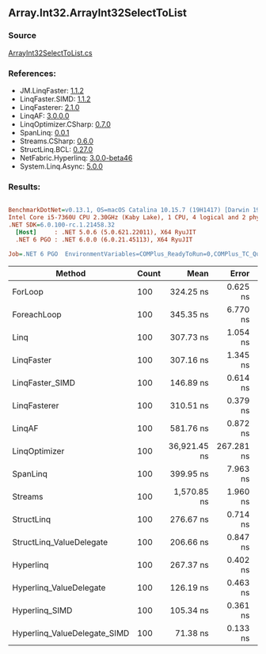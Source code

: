 ﻿## Array.Int32.ArrayInt32SelectToList

### Source
[ArrayInt32SelectToList.cs](../LinqBenchmarks/Array/Int32/ArrayInt32SelectToList.cs)

### References:
- JM.LinqFaster: [1.1.2](https://www.nuget.org/packages/JM.LinqFaster/1.1.2)
- LinqFaster.SIMD: [1.1.2](https://www.nuget.org/packages/LinqFaster.SIMD/1.0.3)
- LinqFasterer: [2.1.0](https://www.nuget.org/packages/LinqFasterer/2.1.0)
- LinqAF: [3.0.0.0](https://www.nuget.org/packages/LinqAF/3.0.0.0)
- LinqOptimizer.CSharp: [0.7.0](https://www.nuget.org/packages/LinqOptimizer.CSharp/0.7.0)
- SpanLinq: [0.0.1](https://www.nuget.org/packages/SpanLinq/0.0.1)
- Streams.CSharp: [0.6.0](https://www.nuget.org/packages/Streams.CSharp/0.6.0)
- StructLinq.BCL: [0.27.0](https://www.nuget.org/packages/StructLinq/0.27.0)
- NetFabric.Hyperlinq: [3.0.0-beta46](https://www.nuget.org/packages/NetFabric.Hyperlinq/3.0.0-beta46)
- System.Linq.Async: [5.0.0](https://www.nuget.org/packages/System.Linq.Async/5.0.0)

### Results:
``` ini

BenchmarkDotNet=v0.13.1, OS=macOS Catalina 10.15.7 (19H1417) [Darwin 19.6.0]
Intel Core i5-7360U CPU 2.30GHz (Kaby Lake), 1 CPU, 4 logical and 2 physical cores
.NET SDK=6.0.100-rc.1.21458.32
  [Host]     : .NET 5.0.6 (5.0.621.22011), X64 RyuJIT
  .NET 6 PGO : .NET 6.0.0 (6.0.21.45113), X64 RyuJIT

Job=.NET 6 PGO  EnvironmentVariables=COMPlus_ReadyToRun=0,COMPlus_TC_QuickJitForLoops=1,COMPlus_TieredPGO=1  Runtime=.NET 6.0  

```
|                       Method | Count |         Mean |      Error |     StdDev |       Median |          Ratio | RatioSD |   Gen 0 | Allocated |
|----------------------------- |------ |-------------:|-----------:|-----------:|-------------:|---------------:|--------:|--------:|----------:|
|                      ForLoop |   100 |    324.25 ns |   0.625 ns |   0.488 ns |    324.32 ns |       baseline |         |  0.5660 |   1,184 B |
|                  ForeachLoop |   100 |    345.35 ns |   6.770 ns |   8.059 ns |    343.26 ns |   1.08x slower |   0.02x |  0.5660 |   1,184 B |
|                         Linq |   100 |    307.73 ns |   1.054 ns |   0.934 ns |    307.75 ns |   1.05x faster |   0.00x |  0.2408 |     504 B |
|                   LinqFaster |   100 |    307.16 ns |   1.345 ns |   1.258 ns |    306.93 ns |   1.06x faster |   0.00x |  0.4206 |     880 B |
|              LinqFaster_SIMD |   100 |    146.89 ns |   0.614 ns |   0.545 ns |    146.80 ns |   2.21x faster |   0.01x |  0.4208 |     880 B |
|                 LinqFasterer |   100 |    310.51 ns |   0.379 ns |   0.336 ns |    310.47 ns |   1.04x faster |   0.00x |  0.4206 |     880 B |
|                       LinqAF |   100 |    581.76 ns |   0.872 ns |   0.728 ns |    581.55 ns |   1.79x slower |   0.00x |  0.5655 |   1,184 B |
|                LinqOptimizer |   100 | 36,921.45 ns | 267.281 ns | 250.015 ns | 36,900.57 ns | 113.89x slower |   0.84x | 13.5498 |  28,341 B |
|                     SpanLinq |   100 |    399.95 ns |   7.963 ns |  15.150 ns |    393.52 ns |   1.29x slower |   0.06x |  0.2179 |     456 B |
|                      Streams |   100 |  1,570.85 ns |   1.960 ns |   1.738 ns |  1,570.45 ns |   4.84x slower |   0.01x |  0.7534 |   1,576 B |
|                   StructLinq |   100 |    276.67 ns |   0.714 ns |   0.633 ns |    276.50 ns |   1.17x faster |   0.00x |  0.2484 |     520 B |
|     StructLinq_ValueDelegate |   100 |    206.66 ns |   0.847 ns |   0.751 ns |    206.52 ns |   1.57x faster |   0.00x |  0.2370 |     496 B |
|                    Hyperlinq |   100 |    267.37 ns |   0.402 ns |   0.376 ns |    267.45 ns |   1.21x faster |   0.00x |  0.2179 |     456 B |
|      Hyperlinq_ValueDelegate |   100 |    126.19 ns |   0.463 ns |   0.386 ns |    126.16 ns |   2.57x faster |   0.01x |  0.2179 |     456 B |
|               Hyperlinq_SIMD |   100 |    105.34 ns |   0.361 ns |   0.320 ns |    105.24 ns |   3.08x faster |   0.01x |  0.2180 |     456 B |
| Hyperlinq_ValueDelegate_SIMD |   100 |     71.38 ns |   0.133 ns |   0.111 ns |     71.38 ns |   4.54x faster |   0.01x |  0.2180 |     456 B |
